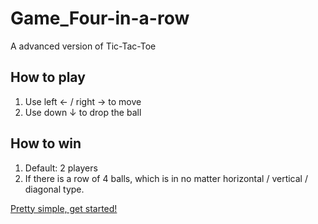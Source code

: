 # Game_Four-in-a-row
A advanced version of Tic-Tac-Toe

## How to play
1. Use left ← / right → to move
2. Use down ↓ to drop the ball

## How to win
1. Default: 2 players
2. If there is a row of 4 balls, which is in no matter horizontal / vertical / diagonal type.

[Pretty simple, get started!](https://shinjustinholly3317.github.io/Game_Four-in-a-row/)
